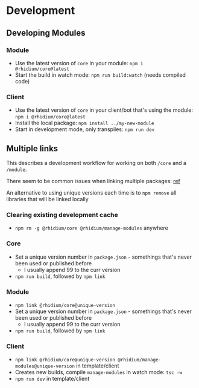 # Development

## Developing Modules

### Module

- Use the latest version of `core` in your module: `npm i @rhidium/core@latest`
- Start the build in watch mode: `npm run build:watch` (needs compiled code)

### Client

- Use the latest version of `core` in your client/bot that's using the module: `npm i @rhidium/core@latest`
- Install the local package: `npm install ../my-new-module`
- Start in development mode, only transpiles: `npm run dev`

## Multiple links

This describes a development workflow for working on both `/core` and a `/module`.

There seem to be common issues when linking multiple packages: [ref](https://stackoverflow.com/questions/44515865/package-that-is-linked-with-npm-link-doesnt-update)

An alternative to using unique versions each time is to `npm remove` all libraries that will be linked locally

### Clearing existing development cache

- `npm rm -g @rhidium/core @rhidium/manage-modules` anywhere

### Core

- Set a unique version number in `package.json` - somethings that's never been used or published before
  - I usually append 99 to the curr version
- `npm run build`, followed by `npm link`

### Module

- `npm link @rhidium/core@unique-version`
- Set a unique version number in `package.json` - somethings that's never been used or published before
  - I usually append 99 to the curr version
- `npm run build`, followed by `npm link`

### Client

- `npm link @rhidium/core@unique-version @rhidium/manage-modules@unique-version` in template/client
- Creates new builds, compile `manage-modules` in watch mode: `tsc -w`
- `npm run dev` in template/client
